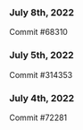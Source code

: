 ### July 8th, 2022

Commit #68310

### July 5th, 2022

Commit #314353


### July 4th, 2022

Commit #72281
